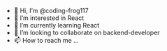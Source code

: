 - 👋 Hi, I’m @coding-frog117 
- 👀 I’m interested in React
- 🌱 I’m currently learning React
- 💞️ I’m looking to collaborate on backend-developer
- 📫 How to reach me ...

<!---
coding-frog117/coding-frog117 is a ✨ special ✨ repository because its `README.md` (this file) appears on your GitHub profile.
You can click the Preview link to take a look at your changes.
---
